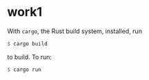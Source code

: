 # work1

With `cargo`, the Rust build system, installed, run

````rust
$ cargo build
````

to build. To run:

````rust
$ cargo run
````
